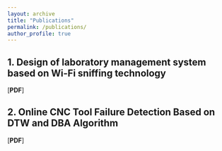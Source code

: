 ```yaml
---
layout: archive
title: "Publications"
permalink: /publications/
author_profile: true
---
```


## 1. Design of laboratory management system based on Wi-Fi sniffing technology
[**PDF**]

## 2. Online CNC Tool Failure Detection Based on DTW and DBA Algorithm
[**PDF**]
